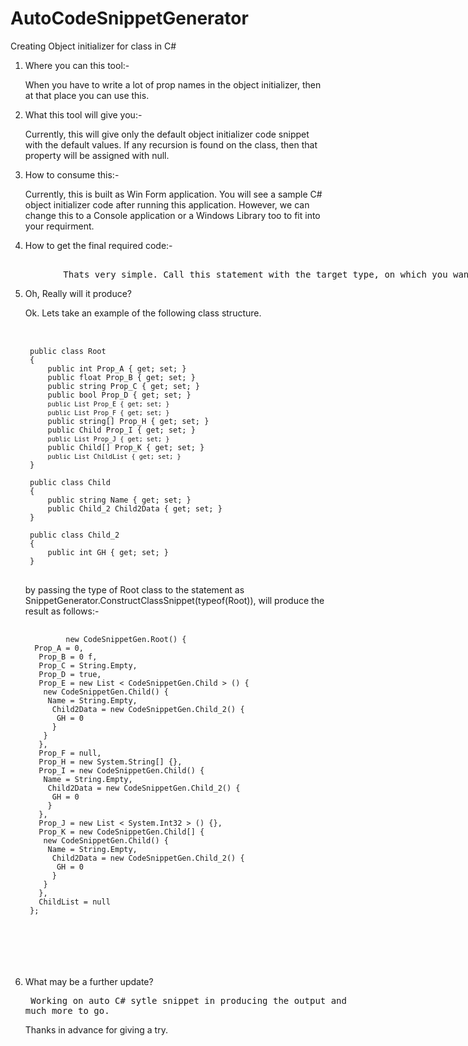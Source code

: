 # AutoCodeSnippetGenerator
Creating Object initializer for class in C#


1. Where you can this tool:-

      When you have to write a lot of prop names in the object initializer, then at that place you can use this.
	  
2. What this tool will give you:-

      Currently, this will give only the default object initializer code snippet with the default values. If any recursion is found on the class, then that property will be assigned with null. 

3. How to consume this:-
      
	  Currently, this is built as Win Form application. You will see a sample C# object initializer code after running this application. However, we can change this to a Console application or a Windows Library too to fit into your requirment.

4. How to get the final required code:-
 <xmp>
          Thats very simple. Call this statement with the target type, on which you want to construct the C# Object Code Initializer.	  SnippetGenerator.ConstructClassSnippet(typeof(Target Type Goes Here));This returns a string data which is the required code for you!
</xmp>

5. Oh, Really will it produce?
    
     Ok. Lets take an example of the following class structure.
	 
    <pre>	 
    <code>	 
    public class Root
    {
        public int Prop_A { get; set; }
        public float Prop_B { get; set; }
        public string Prop_C { get; set; }
        public bool Prop_D { get; set; }
        <code>public List<Child> Prop_E { get; set; }</code>
        <code>public List<Root> Prop_F { get; set; } </code>
        public string[] Prop_H { get; set; }
        public Child Prop_I { get; set; }
        <code>public List<int> Prop_J { get; set; }</code>
        public Child[] Prop_K { get; set; }
        <code>public List<Root> ChildList { get; set; }</code>
    }

    public class Child
    {
        public string Name { get; set; }
        public Child_2 Child2Data { get; set; }
    }

    public class Child_2
    {
        public int GH { get; set; }
    }
   </code>	
   </pre>
	
	by passing the type of Root class to the statement as SnippetGenerator.ConstructClassSnippet(typeof(Root)), will produce the result as follows:-
	
	<pre>
	<code>
            new CodeSnippetGen.Root() {
     Prop_A = 0,
      Prop_B = 0 f,
      Prop_C = String.Empty,
      Prop_D = true,
      Prop_E = new List < CodeSnippetGen.Child > () {
       new CodeSnippetGen.Child() {
        Name = String.Empty,
         Child2Data = new CodeSnippetGen.Child_2() {
          GH = 0
         }
       }
      },
      Prop_F = null,
      Prop_H = new System.String[] {},
      Prop_I = new CodeSnippetGen.Child() {
       Name = String.Empty,
        Child2Data = new CodeSnippetGen.Child_2() {
         GH = 0
        }
      },
      Prop_J = new List < System.Int32 > () {},
      Prop_K = new CodeSnippetGen.Child[] {
       new CodeSnippetGen.Child() {
        Name = String.Empty,
         Child2Data = new CodeSnippetGen.Child_2() {
          GH = 0
         }
       }
      },
      ChildList = null
    };
    
  </code>
  </pre>
  
6. What may be a further update?
 
	<xmp> Working on auto C# sytle snippet in producing the output and much more to go. </xmp> 
  
        
	
	Thanks in advance for giving a try. 
	
	
    

